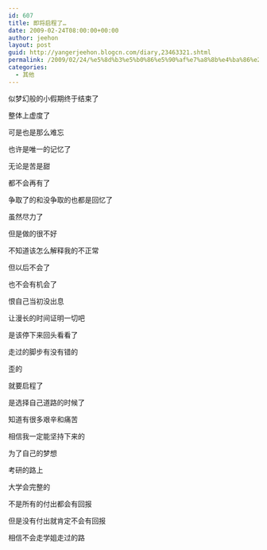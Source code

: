 ```yaml
---
id: 607
title: 即将启程了…
date: 2009-02-24T08:00:00+00:00
author: jeehon
layout: post
guid: http://yangerjeehon.blogcn.com/diary,23463321.shtml
permalink: /2009/02/24/%e5%8d%b3%e5%b0%86%e5%90%af%e7%a8%8b%e4%ba%86%e2%80%a6/
categories:
  - 其他
---
```

似梦幻般的小假期终于结束了
  
整体上虚度了
  
可是也是那么难忘
  
也许是唯一的记忆了
  
无论是苦是甜
  
都不会再有了
  
争取了的和没争取的也都是回忆了
  
虽然尽力了
  
但是做的很不好
  
不知道该怎么解释我的不正常
  
但以后不会了
  
也不会有机会了
  
恨自己当初没出息
  
让漫长的时间证明一切吧
  
是该停下来回头看看了
  
走过的脚步有没有错的
  
歪的

就要启程了
  
是选择自己道路的时候了
  
知道有很多艰辛和痛苦
  
相信我一定能坚持下来的
  
为了自己的梦想
  
考研的路上
  
大学会完整的
  
不是所有的付出都会有回报
  
但是没有付出就肯定不会有回报
  
相信不会走学姐走过的路